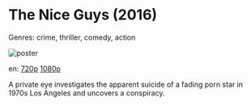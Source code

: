 # The Nice Guys (2016)

Genres: crime, thriller, comedy, action

![poster](http://image.tmdb.org/t/p/w500/vNCeqxbKyDHL9LUza03V2Im16wB.jpg)

en:
  [720p](magnet:?xt=urn:btih:F15602399B0E4D8E517C42373D00AA5D5880913E&tr=udp://glotorrents.pw:6969/announce&tr=udp://tracker.opentrackr.org:1337/announce&tr=udp://torrent.gresille.org:80/announce&tr=udp://tracker.openbittorrent.com:80&tr=udp://tracker.coppersurfer.tk:6969&tr=udp://tracker.leechers-paradise.org:6969&tr=udp://p4p.arenabg.ch:1337&tr=udp://tracker.internetwarriors.net:1337)
  [1080p](magnet:?xt=urn:btih:346D0E22F0164334B85CE793550C4C8FA8066A6F&tr=udp://glotorrents.pw:6969/announce&tr=udp://tracker.opentrackr.org:1337/announce&tr=udp://torrent.gresille.org:80/announce&tr=udp://tracker.openbittorrent.com:80&tr=udp://tracker.coppersurfer.tk:6969&tr=udp://tracker.leechers-paradise.org:6969&tr=udp://p4p.arenabg.ch:1337&tr=udp://tracker.internetwarriors.net:1337)
  


A private eye investigates the apparent suicide of a fading porn star in 1970s Los Angeles and uncovers a conspiracy.